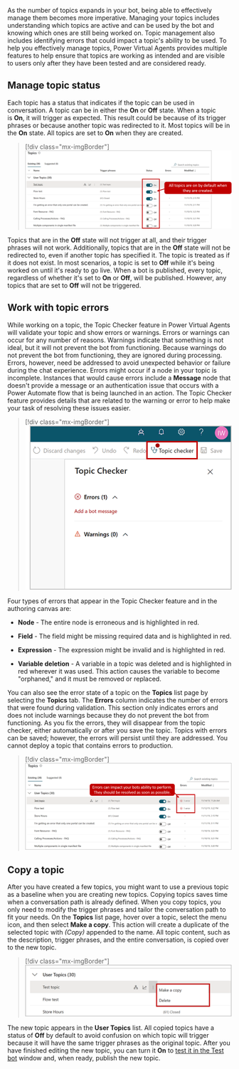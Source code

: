 As the number of topics expands in your bot, being able to effectively manage them becomes more imperative. Managing your topics includes understanding which topics are active and can be used by the bot and knowing which ones are still being worked on. Topic management also includes identifying errors that could impact a topic's ability to be used. To help you effectively manage topics, Power Virtual Agents provides multiple features to help ensure that topics are working as intended and are visible to users only after they have been tested and are considered ready.

## Manage topic status

Each topic has a status that indicates if the topic can be used in conversation. A topic can be in either the **On** or **Off** state. When a topic is **On**, it will trigger as expected. This result could be because of its trigger phrases or because another topic was redirected to it. Most topics will be in the **On** state. All topics are set to **On** when they are created.

> [!div class="mx-imgBorder"]
> [![All topics are on by default when they are created.](../media/7-1.png)](../media/7-1.png#lightbox)

Topics that are in the **Off** state will not trigger at all, and their trigger phrases will not work. Additionally, topics that are in the **Off** state will not be redirected to, even if another topic has specified it. The topic is treated as if it does not exist. In most scenarios, a topic is set to **Off** while it's being worked on until it's ready to go live. When a bot is published, every topic, regardless of whether it's set to **On** or **Off**, will be published. However, any topics that are set to **Off** will not be triggered.

## Work with topic errors

While working on a topic, the Topic Checker feature in Power Virtual Agents will validate your topic and show errors or warnings. Errors or warnings can occur for any number of reasons. Warnings indicate that something is not ideal, but it will not prevent the bot from functioning. Because warnings do not prevent the bot from functioning, they are ignored during processing. Errors, however, need be addressed to avoid unexpected behavior or failure during the chat experience. Errors might occur if a node in your topic is incomplete. Instances that would cause errors include a **Message** node that doesn't provide a message or an authentication issue that occurs with a Power Automate flow that is being launched in an action. The Topic Checker feature provides details that are related to the warning or error to help make your task of resolving these issues easier.

> [!div class="mx-imgBorder"]
> [![Screenshot of the topic checker button for errors.](../media/7-2.png)](../media/7-2.png#lightbox)

Four types of errors that appear in the Topic Checker feature and in the authoring canvas are:

- **Node** - The entire node is erroneous and is highlighted in red.

- **Field** - The field might be missing required data and is highlighted in red.

- **Expression** - The expression might be invalid and is highlighted in red.

- **Variable deletion** - A variable in a topic was deleted and is highlighted in red wherever it was used. This action causes the variable to become "orphaned," and it must be removed or replaced.

You can also see the error state of a topic on the **Topics** list page by selecting the **Topics** tab. The **Errors** column indicates the number of errors that were found during validation. This section only indicates errors and does not include warnings because they do not prevent the bot from functioning. As you fix the errors, they will disappear from the topic checker, either automatically or after you save the topic. Topics with errors can be saved; however, the errors will persist until they are addressed. You cannot deploy a topic that contains errors to production.

> [!div class="mx-imgBorder"]
> [![Errors can impact your bot's ability to perform. They should be resolved as soon as possible.](../media/7-3.png)](../media/7-3.png#lightbox)

## Copy a topic

After you have created a few topics, you might want to use a previous topic as a baseline when you are creating new topics. Copying topics saves time when a conversation path is already defined. When you copy topics, you only need to modify the trigger phrases and tailor the conversation path to fit your needs. On the **Topics** list page, hover over a topic, select the menu icon, and then select **Make a copy**. This action will create a duplicate of the selected topic with *(Copy)* appended to the name. All topic content, such as the description, trigger phrases, and the entire conversation, is copied over to the new topic.

> [!div class="mx-imgBorder"]
> [![Screenshot of the make a copy menu item when copying a topic.](../media/7-4.png)](../media/7-4.png#lightbox)

The new topic appears in the **User Topics** list. All copied topics have a status of **Off** by default to avoid confusion on which topic will trigger because it will have the same trigger phrases as the original topic. After you have finished editing the new topic, you can turn it **On** to [test it in the Test bot](/power-virtual-agents/authoring-test-bot/?azure-portal=true) window and, when ready, publish the new topic.
